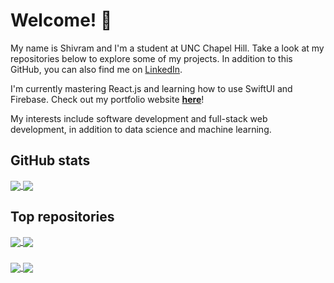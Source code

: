 # Welcome! 👋
My name is Shivram and I'm a student at UNC Chapel Hill. Take a look at my repositories below to explore some of my projects. In addition to this GitHub, you can also find me on [LinkedIn](http://linkedin.com/in/shivram-ramkumar). 

I'm currently mastering React.js and learning how to use SwiftUI and Firebase. Check out my portfolio website [**here**](https://shivramr.github.io)!

My interests include software development and full-stack web development, in addition to data science and machine learning.

## GitHub stats
<a href="https://github.com/ShivramR/">
  <img align=center src="https://github-readme-stats.vercel.app/api/top-langs/?username=ShivramR&bg_color=40,057c96,003743,002C37&title_color=f7f7de&text_color=e7e7cc&langs_count=3">
</a>

<a href="https://github.com/ShivramR/">
  <img align=center src="https://github-readme-stats.vercel.app/api?username=ShivramR&show_icons=true&bg_color=40,002c37,003743,057c96&title_color=f7f7de&text_color=e7e7cc&line_height=27&icon_color=fcba03">
</a>

## Top repositories
<a href="https://github.com/Free-APIs/Free-APIs.github.io">
  <img align=center src="https://github-readme-stats.vercel.app/api/pin/?username=Free-APIS&repo=Free-APIs.github.io&bg_color=40,374151,1f2937&title_color=f7f7de&text_color=e7e7cc&icon_color=fcba03">
</a>

<a href="https://github.com/pranavchintal/connectedcarolina">
  <img align=center src="https://github-readme-stats.vercel.app/api/pin/?username=pranavchintal&repo=connectedcarolina&bg_color=40,1f2937,374151&title_color=f7f7de&text_color=e7e7cc&icon_color=fcba03">
</a>

###

<a href="https://github.com/ShivramR/DERI-2019/">
  <img align=center src="https://github-readme-stats.vercel.app/api/pin/?username=ShivramR&repo=DERI-2019&bg_color=40,6f3e96,291738&title_color=f7f7de&text_color=e7e7cc&icon_color=fcba03">
</a>

<a href="https://github.com/ShivramR/AI-Mentorship/">
  <img align=center src="https://github-readme-stats.vercel.app/api/pin/?username=ShivramR&repo=AI-Mentorship&bg_color=40,291738,6f3e96&title_color=f7f7de&text_color=e7e7cc&icon_color=fcba03">
</a>

<!--
**ShivramR/ShivramR** is a ✨ _special_ ✨ repository because its `README.md` (this file) appears on your GitHub profile.

Here are some ideas to get you started:

- 🔭 I’m currently working on ...
- 🌱 I’m currently learning ...
- 👯 I’m looking to collaborate on ...
- 🤔 I’m looking for help with ...
- 💬 Ask me about ...
- 📫 How to reach me: ...
- 😄 Pronouns: ...
- ⚡ Fun fact: ...
-->

